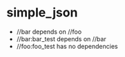 # simple_json

- //bar depends on //foo
- //bar:bar_test depends on //bar
- //foo:foo_test has no dependencies
